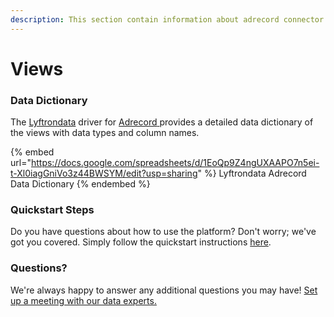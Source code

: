 ```yaml
---
description: This section contain information about adrecord connector views information
---
```


# Views

### Data Dictionary

The [Lyftrondata](https://www.lyftrondata.com/) driver for [Adrecord](https://www.lyftrondata.com/integration/Adrecord/)[ ](https://www.lyftrondata.com/integration/adrecord/)provides a detailed data dictionary of the views with data types and column names.

{% embed url="https://docs.google.com/spreadsheets/d/1EoQp9Z4ngUXAAPO7n5ei-t-Xl0iagGniVo3z44BWSYM/edit?usp=sharing" %}
Lyftrondata Adrecord Data Dictionary
{% endembed %}

### Quickstart Steps

Do you have questions about how to use the platform? Don't worry; we've got you covered. Simply follow the quickstart instructions [here](../../../../quickstart-steps.md).

### Questions? <a href="#questions" id="questions"></a>

We're always happy to answer any additional questions you may have! [Set up a meeting with our data experts.](https://www.lyftrondata.com/book-a-meeting/)


